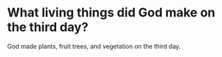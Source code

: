 # What living things did God make on the third day?

God made plants, fruit trees, and vegetation on the third day.
